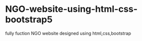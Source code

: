 # NGO-website-using-html-css-bootstrap5
fully fuction NGO website designed using html,css,bootstrap

